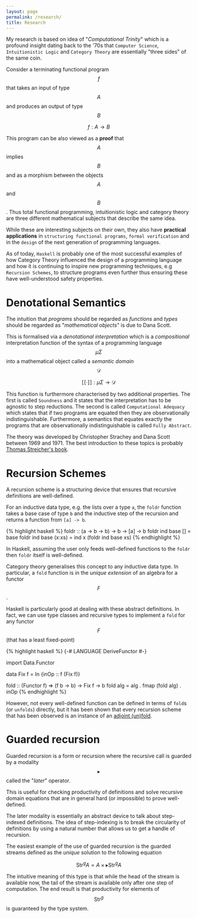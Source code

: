 ```yaml
---
layout: page
permalink: /research/
title: Research
---
```


My research is based on idea of "*Computational Trinity*" which is a profound insight dating back to the '70s that `Computer Science`, `Intuitionistic Logic` and `Category Theory`  are essentially "three sides" of the same coin.
<!-- https://q.uiver.app/?q=WzAsMyxbMSwwLCJcXGJ1bGxldCJdLFswLDEsIlxcYnVsbGV0Il0sWzIsMSwiXFxidWxsZXQiXSxbMCwxXSxbMSwyXSxbMCwyXV0= 
<iframe class="quiver-embed" src="https://q.uiver.app/?q=WzAsMyxbMSwwLCJcXGJ1bGxldCJdLFswLDEsIlxcYnVsbGV0Il0sWzIsMSwiXFxidWxsZXQiXSxbMCwxXSxbMSwyXSxbMCwyXV0=&embed" width="432" height="304" style="border-radius: 8px; border: none;margin:0 auto;display:block;"></iframe>
-->
Consider a terminating functional program $$f$$ that takes an input of type $$A$$ and produces an output of type $$B$$

$$f : A \to B$$ 

This program can be also viewed as a **proof** that $$A$$ implies $$B$$ and as a morphism between the objects $$A$$ and $$B$$. Thus total functional programming, intuitionistic logic and category theory 
are three different mathematical subjects that describe the same idea. 

While these are interesting subjects on their own, they also have **practical applications** in `structuring functional programs`, `formal verification` and in the `design` of the next generation of programming languages.

As of today, `Haskell` is probably one of the most successful examples of how Category Theory influenced the design of a programming language and how it is continuing to inspire new programming techniques, e.g `Recursion Schemes`, to structure programs even further thus ensuring these have well-understood safety properties.

# Denotational Semantics
The intuition that *programs* should be regarded as *functions* and *types* should be regarded as "*mathematical objects*" is due to Dana Scott. 

This is formalised via a *denotational interpretation* which is a *compositional* interpretation function of the syntax of a programming language $$\mu \Sigma$$ into a mathematical object called a *semantic domain* $$\mathcal{D}$$ 

$$[\![\cdot ]\!] : \mu \Sigma \to \mathcal{D}$$

This function is furthermore characterised by two additional properties. The first is called `Soundness` and it states that the interpretation has to be agnostic to step reductions. The second is called `Computational Adequacy`  which states that if two programs are equated then they are observationally indistinguishable. Furthermore, a semantics that equates exactly the programs that are observationally indistinguishable is called `Fully Abstract`. 

The theory was developed by Christopher Strachey and Dana Scott between 1969 and 1971. The best introduction to these topics is probably [Thomas Streicher's book](https://www.amazon.co.uk/Domain-Theoretic-Foundations-Functional-Programming-Streicher/dp/9812701427).


# Recursion Schemes 
A recursion scheme is a structuring device that ensures that recursive definitions are well-defined. 

For an inductive data type, e.g. the lists over a type `a`, the `foldr` function takes a base case of type `b` 
and the inductive step of the recursion and returns a function from `[a] -> b`. 

{% highlight haskell %}
foldr :: (a -> b -> b) -> b -> [a] -> b
foldr ind base []     = base
foldr ind base (x:xs) = ind x (foldr ind base xs) 
{% endhighlight %}

In Haskell, assuming the user only feeds well-defined functions to the `foldr` then `foldr` itself is well-defined.

Category theory generalises this concept to any inductive data type.
In particular, a `fold` function is in the *unique extension* of an algebra for a functor $$F$$ .

Haskell is particularly good at dealing with these abstract definitions. In fact, we can use type classes and recursive types to implement a `fold` for any functor $$F$$ (that has a least fixed-point)

{% highlight haskell %}
{-# LANGUAGE DeriveFunctor #-}

import Data.Functor

data Fix f = In {inOp :: f (Fix f)}

fold :: (Functor f) => (f b -> b) -> Fix f -> b
fold alg = alg . fmap (fold alg) . inOp
{% endhighlight %}

However, not every well-defined function can be defined in terms 
of `fold`s (or `unfolds`) directly, but it has been shown that every recursion 
scheme that has been observed is an instance of an [adjoint (un)fold](https://research-information.bris.ac.uk/ws/portalfiles/portal/65842535/Nicolas_Wu_Unifying_Structured_Recursion_Schemes.pdf). 

# Guarded recursion 
Guarded recursion is a form or recursion where the recursive call is guarded by a 
modality $$\blacktriangleright$$ called the "*later*" operator. 

This is useful for checking productivity of definitions and solve recursive domain 
equations that are in general hard (or impossible) to prove well-defined. 

The later modality is essentially an abstract device to talk about step-indexed definitions. The idea of step-indexing is to break the circularity of definitions by using a natural number that allows us to get a handle of recursion. 

The easiest example of the use of guarded recursion is the guarded streams defined as the *unique* solution to the following equation

$$ \text{Str}^{g} A = A \times \blacktriangleright \text{Str}^{g} A$$

The intuitive meaning of this type is that while the head of the stream is available now, 
the tail of the stream is available only after one step of computation. 
The end result is that productivity for elements of $$\text{Str}^{g}$$ is guaranteed by the type system. 
